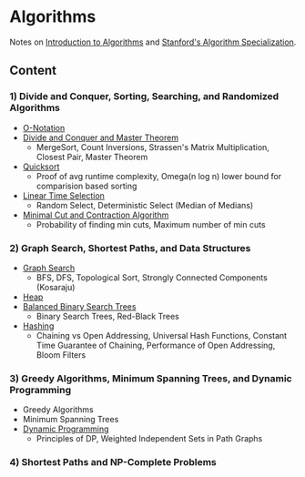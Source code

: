 # Algorithms

Notes on [Introduction to Algorithms](https://mitpress.mit.edu/books/introduction-algorithms) and [Stanford's Algorithm Specialization](https://www.coursera.org/specializations/algorithms).

## Content

### 1) Divide and Conquer, Sorting, Searching, and Randomized Algorithms

* [O-Notation](https://github.com/fawind/algorithms/blob/master/01-dc-sort-search-randomized/01_o_notation.ipynb)
* [Divide and Conquer and Master Theorem](https://github.com/fawind/algorithms/blob/master/01-dc-sort-search-randomized/02_divide_and_conquer.ipynb)
  * MergeSort, Count Inversions, Strassen's Matrix Multiplication, Closest Pair, Master Theorem
* [Quicksort](https://github.com/fawind/algorithms/blob/master/01-dc-sort-search-randomized/03_quicksort.ipynb)
  * Proof of avg runtime complexity, Omega(n log n) lower bound for comparision based sorting
* [Linear Time Selection](https://github.com/fawind/algorithms/blob/master/01-dc-sort-search-randomized/04_linear_time_selection.ipynb)
  * Random Select, Deterministic Select (Median of Medians)
* [Minimal Cut and Contraction Algorithm](https://github.com/fawind/algorithms/blob/master/01-dc-sort-search-randomized/05_min_cut_and_contraction_algorithm.ipynb)
  * Probability of finding min cuts, Maximum number of min cuts

### 2) Graph Search, Shortest Paths, and Data Structures

* [Graph Search](https://github.com/fawind/algorithms/blob/master/02-graphSearch-shortestPath-dataStructures/01_graph_search_and_topo_sort.ipynb)
  * BFS, DFS, Topological Sort, Strongly Connected Components (Kosaraju)
* [Heap](https://github.com/fawind/algorithms/blob/master/02-graphSearch-shortestPath-dataStructures/02_heap.ipynb)
* [Balanced Binary Search Trees](https://github.com/fawind/algorithms/blob/master/02-graphSearch-shortestPath-dataStructures/03_balanced_binary_search_trees.ipynb)
  * Binary Search Trees, Red-Black Trees
* [Hashing](https://github.com/fawind/algorithms/blob/master/02-graphSearch-shortestPath-dataStructures/04_hashing.ipynb)
  * Chaining vs Open Addressing, Universal Hash Functions, Constant Time Guarantee of Chaining, Performance of Open Addressing, Bloom Filters

### 3) Greedy Algorithms, Minimum Spanning Trees, and Dynamic Programming

* Greedy Algorithms
* Minimum Spanning Trees
* [Dynamic Programming](https://github.com/fawind/algorithms/blob/master/03-greedy-minSpanningTrees-dp/03_dynamic_programming.ipynb)
  * Principles of DP, Weighted Independent Sets in Path Graphs

### 4) Shortest Paths and NP-Complete Problems
